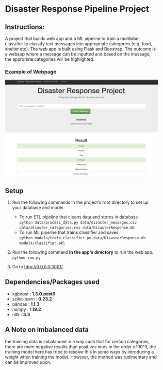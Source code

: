 # Disaster Response Pipeline Project

## Instructions:

A project that builds web app and a ML pipeline to train a multilabel classifier to classify text messages into appropriate categories (e.g. food, shelter etc). The web app is built using Flask and Boostrap. The outcome is a webapp where a message can be inputted and based on the message, the approriate categories will be highlighted.

### Example of Webpage
![alt text](https://raw.githubusercontent.com/xyzjust/DisasterResponsePipeline/master/example.png)


## Setup
1. Run the following commands in the project's root directory to set up your database and model.

    - To run ETL pipeline that cleans data and stores in database <br>
        `python data/process_data.py data/disaster_messages.csv data/disaster_categories.csv data/DisasterResponse.db`
    - To run ML pipeline that trains classifier and saves <br>
        `python models/train_classifier.py data/DisasterResponse.db models/classifier.pkl`

2. Run the following command **in the app's directory** to run the web app.
    `python run.py`

3. Go to http://0.0.0.0:3001/


## Dependencies/Packages used
- xgboost  :  **1.3.0.post0**
- scikit-learn  :  **0.23.2**
- pandas  :  **1.1.3**
- numpy  :  **1.19.2**
- nltk  :  **3.5**



## A Note on imbalanced data
the training data is imbalanced in a way such that for certain categories, there are more negative results than positives ones in the order of 10^3, the training model here has tried to resolve this in some ways by introducing a weight when training the model. However, the method was rudimentary and can be improved upon.

